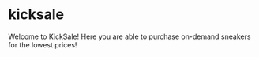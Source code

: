 # kicksale
Welcome to KickSale!
Here you are able to purchase on-demand sneakers for the lowest prices!
